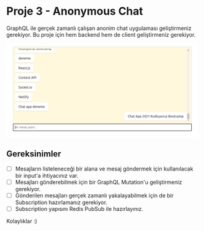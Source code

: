 # Proje 3 - Anonymous Chat

GraphQL ile gerçek zamanlı çalışan anonim chat uygulaması geliştirmeniz gerekiyor.
Bu proje için hem backend hem de client geliştirmeniz gerekiyor.

![preview](./figures/preview.png)

## Gereksinimler
- [ ] Mesajların listeleneceği bir alana ve mesaj göndermek için kullanılacak bir input'a ihtiyacınız var.
- [ ] Mesajları gönderebilmek için bir GraphQL Mutation'u geliştirmeniz gerekiyor.
- [ ] Gönderilen mesajları gerçek zamanlı yakalayabilmek için de bir Subscription hazırlamanız gerekiyor.
- [ ] Subscription yapısını Redis PubSub ile hazırlayınız.

Kolaylıklar :)
